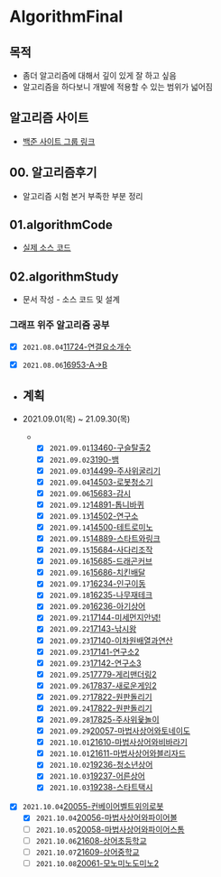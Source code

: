 # AlgorithmFinal  

## 목적  

- 좀더 알고리즘에 대해서 깊이 있게 잘 하고 싶음  
- 알고리즘을 하다보니 개발에 적용할 수 있는 범위가 넓어짐  

## 알고리즘 사이트  

-  [백준 사이트 그룹  링크](https://www.acmicpc.net/group/12038)

## 00. 알고리즘후기

- 알고리즘 시험 본거 부족한 부분 정리

## 01.algorithmCode

- [실제 소스 코드](./01.algorithmCode/algorithmCode)

## 02.algorithmStudy
- 문서 작성 - 소스 코드 및 설계
### 그래프 위주 알고리즘 공부  

- [x] `2021.08.04`[11724-연결요소개수](./02.algorithmStudy/0804/2021년08월04일_11724-연결요소의개수.md) 

- [x] `2021.08.06`[16953-A->B](./02.algorithmStudy/0806/2021년08월06일_16953-A-B.md)

- ## 계획   
- 2021.09.01(목) ~ 21.09.30(목)
  
  - - [x] `2021.09.01`[13460-구슬탈출2](./02.algorithmStudy/0901/01.13460-구슬탈출2/2021년09월01일_13460-구슬탈출2.md)
    - [x] `2021.09.02`[3190-뱀](./02.algorithmStudy/0902/01.3190-뱀/2021년09월02일_3190-뱀.md)
    - [x] `2021.09.03`[14499-주사위굴리기](./02.algorithmStudy/0903/01.14499-주사위굴리기/2021년09월03일_14499주사위굴리기.md)  
    - [x] `2021.09.04`[14503-로봇청소기](./02.algorithmStudy/0904/01.14503-로봇청소기/2021년09월04일_14503-로봇청소기.md)  
    - [x] `2021.09.06`[15683-감시](./02.algorithmStudy/0906/01.15683감시/2021년09월06일_15683-감시.md)  
    - [x] `2021.09.12`[14891-톱니바퀴](./02.algorithmStudy/0912/01.14891톱니바퀴/2021년09월12일_14891-톱니바퀴.md)
    - [x] `2021.09.13`[14502-연구소](./02.algorithmStudy/0913/01.14502-연구소/21.09.13_14502-연구소.md)
    - [x] `2021.09.14`[14500-테트로미노](./02.algorithmStudy/0914/01.14500-테트로미노/2021.09.14_14500-테트로미노.md)
    - [x] `2021.09.15`[14889-스타트와링크](./02.algorithmStudy/0915/01.14889-스타트와링크/2021.09.15_14889-스타트와링크.md)
    - [x] `2021.09.15`[15684-사다리조작](./02.algorithmStudy/0915/02.15684-사다리조작/2021.09.15_15684-사다리조작.md)
    - [x] `2021.09.16`[15685-드래곤커브](./02.algorithmStudy/0916/01.15685-드래곤커브/2021.09.16_15685-드래곤커브.md)
    - [x] `2021.09.16`[15686-치킨배달](./02.algorithmStudy/0916/02.15686-치킨배달/2021.09.16_15686-치킨배달.md)
    - [x] `2021.09.17`[16234-인구이동](./02.algorithmStudy/0917/01.16234-인구이동/2021.09.17_16234-인구이동.md)
    - [x] `2021.09.18`[16235-나무재테크](./02.algorithmStudy/0918/01.16235-나무재테크/2021.09.18_16235-나무재테크.md)
    - [x] `2021.09.20`[16236-아기상어](./02.algorithmStudy/0920/01.16236-아기상어/2021.09.20_16236-아기상어.md)
    - [x] `2021.09.21`[17144-미세먼지안녕!](./02.algorithmStudy/0921/01.17144-미세먼지/2021.09.21_17144-미세먼지.md)
    - [x] `2021.09.22`[17143-낚시왕](./02.algorithmStudy/0922/01.17143-낚시왕/2021.09.23_17143-낚시왕.md)
    - [x] `2021.09.23`[17140-이차원배열과연산](./02.algorithmStudy/0923/01.17140-이차원배열과연산/2021.09.23_17140-이차원배열과연산.md)
    - [x] `2021.09.23`[17141-연구소2](./02.algorithmStudy/0923/02.17141-연구소2,17142-연구소3/2021.09.23_17141-연구소2_17142-연구소3.md)
    - [x] `2021.09.23`[17142-연구소3](./02.algorithmStudy/0923/02.17141-연구소2,17142-연구소3/2021.09.23_17141-연구소2_17142-연구소3.md)
    - [x] `2021.09.25`[17779-게리맨더링2](./02.algorithmStudy/0925/01.17779-게리맨더링2/2021.09.25_17779-게리맨더링2.md)
    - [x] `2021.09.26`[17837-새로운게임2](./02.algorithmStudy/0926/01.17837-새로운게임2/2021.09.26_17837-새로운게임2.md)
    - [x] `2021.09.27`[17822-원판돌리기](./02.algorithmStudy/0927/01.17822-원판돌리기/2021.09.27_17822-원판돌리기.)
    - [x] `2021.09.24`[17822-원판돌리기](./02.algorithmStudy/0927/01.17822-원판돌리기/2021.09.27_17822-원판돌리기.md)
    - [x] `2021.09.28`[17825-주사위윷놀이](./02.algorithmStudy/0928/01.17825-주사위윷놀이/2021.09.28_17825_주사위윷놀이.md)
    - [x] `2021.09.29`[20057-마법사상어와토네이도](./02.algorithmStudy/0929/01.20057-마법사상어와토네이도/2021.09.29_20057-마법사상어와토네이도.md)
    - [x] `2021.10.01`[21610-마법사상어와비바라기](./02.algorithmStudy/1001/01.21610-마법사상어와비바라기/2021.10.01_21610-마법사상어와비바라기.md)
    - [x] `2021.10.01`[21611-마법사상어와블리자드](./02.algorithmStudy/1001/02.21611-마법사상어와블리자드/2021.10.01_21611-마법사상어와블리자드.md)
    - [x] `2021.10.02`[19236-청소년상어](./02.algorithmStudy/1002/01.19236-청소년상어/2021.10.02_19236-청소년상어.md)
    - [x] `2021.10.03`[19237-어른상어](./02.algorithmStudy/1003/01.19237-어른상어/2021.10.03_19237-어른상어.md)
    - [x] `2021.10.03`[19238-스타트택시](./02.algorithmStudy/1003/02.19238-스타트택시/2021.10.03_19238-스타트택시.md)
- [x] `2021.10.04`[20055-컨베이어벨트위의로봇](./02.algorithmStudy/1004/01.20055-컨베이어벨트위의로봇/2021.10.04_20055-컨베이어벨트위의로봇.md)
    - [x] `2021.10.04`[20056-마법사상어와파이어볼](./02.algorithmStudy/1004/02.20056-마법사상어와파이어볼/2021.10.05_20056-마법사상어와파이어볼.md)
    - [ ] `2021.10.05`[20058-마법사상어와파이어스톰]()
    - [ ] `2021.10.06`[21608-상어초등학교]()
    - [ ] `2021.10.07`[21609-상어중학교]()
    - [ ] `2021.10.08`[20061-모노미노도미노2]()
